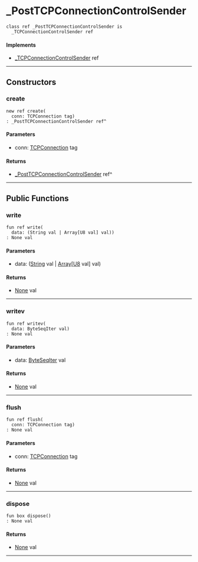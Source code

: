 # _PostTCPConnectionControlSender

```pony
class ref _PostTCPConnectionControlSender is
  _TCPConnectionControlSender ref
```

#### Implements

* [_TCPConnectionControlSender](wallaroo-ent-network-_TCPConnectionControlSender) ref

---

## Constructors

### create

```pony
new ref create(
  conn: TCPConnection tag)
: _PostTCPConnectionControlSender ref^
```
#### Parameters

*   conn: [TCPConnection](net-TCPConnection) tag

#### Returns

* [_PostTCPConnectionControlSender](wallaroo-ent-network-_PostTCPConnectionControlSender) ref^

---

## Public Functions

### write

```pony
fun ref write(
  data: (String val | Array[U8 val] val))
: None val
```
#### Parameters

*   data: ([String](builtin-String) val | [Array](builtin-Array)\[[U8](builtin-U8) val\] val)

#### Returns

* [None](builtin-None) val

---

### writev

```pony
fun ref writev(
  data: ByteSeqIter val)
: None val
```
#### Parameters

*   data: [ByteSeqIter](builtin-ByteSeqIter) val

#### Returns

* [None](builtin-None) val

---

### flush

```pony
fun ref flush(
  conn: TCPConnection tag)
: None val
```
#### Parameters

*   conn: [TCPConnection](net-TCPConnection) tag

#### Returns

* [None](builtin-None) val

---

### dispose

```pony
fun box dispose()
: None val
```

#### Returns

* [None](builtin-None) val

---

